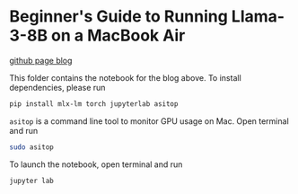 # Beginner's Guide to Running Llama-3-8B on a MacBook Air
[github page blog](https://xueerchen1990.github.io/mlx-lm/2024/04/27/Beginner-Guide-llama3-mac-air.html)

This folder contains the notebook for the blog above. To install dependencies, please run
```bash
pip install mlx-lm torch jupyterlab asitop
``` 

`asitop` is a command line tool to monitor GPU usage on Mac. Open terminal and run 
```bash
sudo asitop
```

To launch the notebook, open terminal and run
```bash
jupyter lab
```
